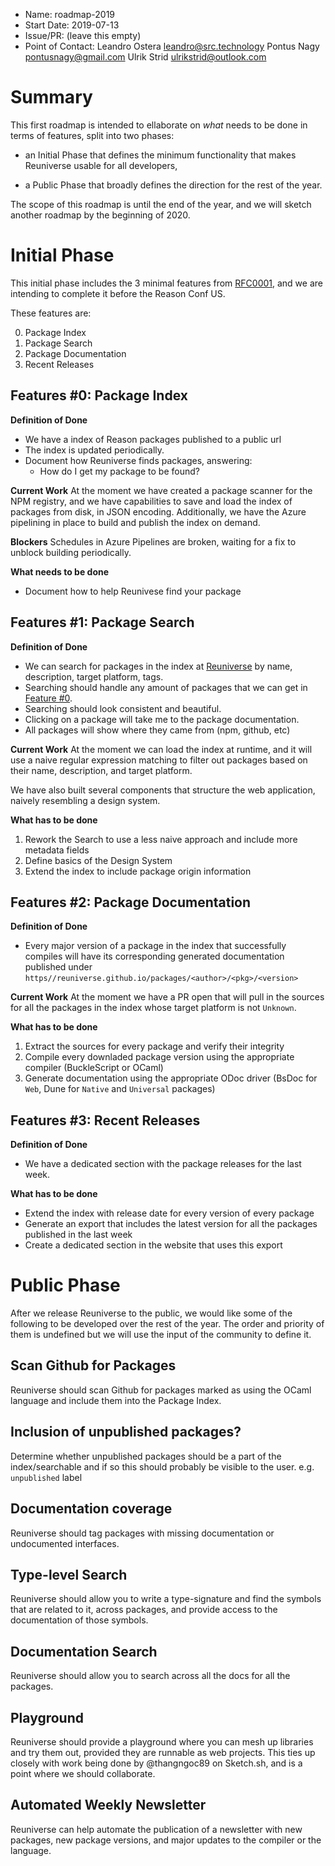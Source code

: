 - Name: roadmap-2019
- Start Date: 2019-07-13
- Issue/PR: (leave this empty)
- Point of Contact: Leandro Ostera <leandro@src.technology>
                    Pontus Nagy <pontusnagy@gmail.com>
                    Ulrik Strid <ulrikstrid@outlook.com>

# Summary
[summary]: #summary

This first roadmap is intended to ellaborate on _what_ needs to be done in
terms of features, split into two phases:

* an Initial Phase that defines the minimum functionality that makes Reuniverse
  usable for all developers,

* a Public Phase that broadly defines the direction for the rest of the year.

The scope of this roadmap is until the end of the year, and we will sketch
another roadmap by the beginning of 2020.


# Initial Phase
[initial-phase]: #initial-phase

This initial phase includes the 3 minimal features from
[RFC0001](./0001-reuniverse.md), and we are intending to complete it before
the Reason Conf US.

These features are:

0. Package Index
1. Package Search
2. Package Documentation
3. Recent Releases

## Features #0: Package Index
[feat-0-package-index]: #feat-0-package-index

**Definition of Done**
* We have a index of Reason packages published to a public url
* The index is updated periodically.
* Document how Reuniverse finds packages, answering:
  * How do I get my package to be found?

**Current Work**
At the moment we have created a package scanner for the NPM registry, and we
have capabilities to save and load the index of packages from disk, in JSON
encoding. Additionally, we have the Azure pipelining in place to build and
publish the index on demand.

**Blockers**
Schedules in Azure Pipelines are broken, waiting for a fix to unblock
building periodically.

**What needs to be done**
* Document how to help Reunivese find your package


## Features #1: Package Search
[feat-1-package-search]: #feat-1-package-search

**Definition of Done**
* We can search for packages in the index at [Reuniverse](https://reuniverse.github.io/)
  by name, description, target platform, tags.
* Searching should handle any amount of packages that we can get in
  [Feature #0](#feat-0-package-index).
* Searching should look consistent and beautiful.
* Clicking on a package will take me to the package documentation.
* All packages will show where they came from (npm, github, etc)

**Current Work**
At the moment we can load the index at runtime, and it will use a naive
regular expression matching to filter out packages based on their name,
description, and target platform.

We have also built several components that structure the web application,
naively resembling a design system.

**What has to be done**
1. Rework the Search to use a less naive approach and include more metadata fields
1. Define basics of the Design System
1. Extend the index to include package origin information


## Features #2: Package Documentation
[feat-2-package-docs]: #feat-1-package-docs

**Definition of Done**
* Every major version of a package in the index that successfully compiles will
  have its corresponding generated documentation published under
  `https//reuniverse.github.io/packages/<author>/<pkg>/<version>`

**Current Work**
At the moment we have a PR open that will pull in the sources for all the
packages in the index whose target platform is not `Unknown`.

**What has to be done**
1. Extract the sources for every package and verify their integrity
1. Compile every downladed package version using the appropriate compiler (BuckleScript or OCaml)
1. Generate documentation using the appropriate ODoc driver (BsDoc for `Web`, Dune for `Native` and `Universal` packages)


## Features #3: Recent Releases
[feat-3-recent-releases]: #feat-1-recent-releases

**Definition of Done**
* We have a dedicated section with the package releases for the last week.

**What has to be done**
* Extend the index with release date for every version of every package
* Generate an export that includes the latest version for all the packages published in the last week
* Create a dedicated section in the website that uses this export


# Public Phase
[public-phase]: #public-phase

After we release Reuniverse to the public, we would like some of the
following to be developed over the rest of the year. The order and priority
of them is undefined but we will use the input of the community to define it.

## Scan Github for Packages
Reuniverse should scan Github for packages marked as using the OCaml language
and include them into the Package Index.

## Inclusion of unpublished packages?
Determine whether unpublished packages should be a part of the
index/searchable and if so this should probably be visible to the user. e.g.
`unpublished` label

## Documentation coverage
Reuniverse should tag packages with missing documentation or undocumented interfaces.

## Type-level Search
Reuniverse should allow you to write a type-signature and find the symbols
that are related to it, across packages, and provide access to the
documentation of those symbols.

## Documentation Search
Reuniverse should allow you to search across all the docs for all the packages.

## Playground
Reuniverse should provide a playground where you can mesh up libraries and
try them out, provided they are runnable as web projects. This ties up
closely with work being done by @thangngoc89 on Sketch.sh, and is a point
where we should collaborate.

## Automated Weekly Newsletter
Reuniverse can help automate the publication of a newsletter with new
packages, new package versions, and major updates to the compiler or the
language.